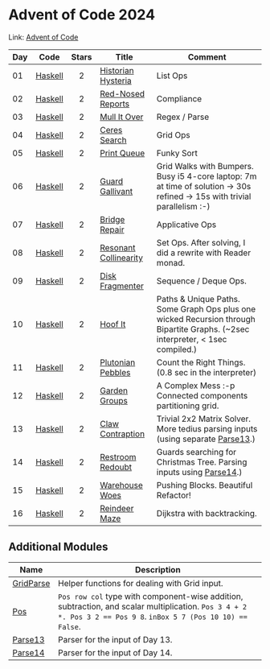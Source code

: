 # Advent of Code 2024

Link: [Advent of Code](https://adventofcode.com/2024)

| Day | Code             | Stars | Title                                                        | Comment                                                                                                                        |
| --- | ---------------- | :---: | ------------------------------------------------------------ | ------------------------------------------------------------------------------------------------------------------------------ |
| 01  | [Haskell](01.hs) |   2   | [Historian Hysteria](https://adventofcode.com/2024/day/1)    | List Ops                                                                                                                       |
| 02  | [Haskell](02.hs) |   2   | [Red-Nosed Reports](https://adventofcode.com/2024/day/2)     | Compliance                                                                                                                     |
| 03  | [Haskell](03.hs) |   2   | [Mull It Over](https://adventofcode.com/2024/day/3)          | Regex / Parse                                                                                                                  |
| 04  | [Haskell](04.hs) |   2   | [Ceres Search](https://adventofcode.com/2024/day/4)          | Grid Ops                                                                                                                       |
| 05  | [Haskell](05.hs) |   2   | [Print Queue](https://adventofcode.com/2024/day/5)           | Funky Sort                                                                                                                     |
| 06  | [Haskell](06.hs) |   2   | [Guard Gallivant](https://adventofcode.com/2024/day/6)       | Grid Walks with Bumpers. Busy i5 4-core laptop: 7m at time of solution -> 30s refined -> 15s with trivial parallelism :-)      |
| 07  | [Haskell](07.hs) |   2   | [Bridge Repair](https://adventofcode.com/2024day/7)          | Applicative Ops                                                                                                                |
| 08  | [Haskell](08.hs) |   2   | [Resonant Collinearity](https://adventofcode.com/2024/day/8) | Set Ops. After solving, I did a rewrite with Reader monad.                                                                     |
| 09  | [Haskell](09.hs) |   2   | [Disk Fragmenter](https://adventofcode.com/2024/day/9)       | Sequence / Deque Ops.                                                                                                          |
| 10  | [Haskell](10.hs) |   2   | [Hoof It](https://adventofcode.com/2024/day/10)              | Paths & Unique Paths. Some Graph Ops plus one wicked Recursion through Bipartite Graphs. (~2sec interpreter, < 1sec compiled.) |
| 11  | [Haskell](11.hs) |   2   | [Plutonian Pebbles](https://adventofcode.com/2024/day/11)    | Count the Right Things. (0.8 sec in the interpreter)                                                                           |
| 12  | [Haskell](12.hs) |   2   | [Garden Groups](https://adventofcode.com/2024/day/12)        | A Complex Mess :-p Connected components partitioning grid.                                                                     |
| 13  | [Haskell](13.hs) |   2   | [Claw Contraption](https://adventofcode.com/2024/day/13)     | Trivial 2x2 Matrix Solver. More tedius parsing inputs (using separate [Parse13](Parse13.hs).)                                  |
| 14  | [Haskell](14.hs) |   2   | [Restroom Redoubt](https://adventofcode.com/2024/day/14)     | Guards searching for Christmas Tree. Parsing inputs using [Parse14](Parse14.hs).)                                              |
| 15  | [Haskell](15/)   |   2   | [Warehouse Woes](https://adventofcode.com/2024/day/15)       | Pushing Blocks. Beautiful Refactor!                                                                                            |
| 16  | [Haskell](16/)   |   2   | [Reindeer Maze](https://adventofcode.com/2024/day/16)        | Dijkstra with backtracking.                                                                                                    |

## Additional Modules

| Name                      | Description                                                                                                                                                     |
| ------------------------- | --------------------------------------------------------------------------------------------------------------------------------------------------------------- |
| [GridParse](GridParse.hs) | Helper functions for dealing with Grid input.                                                                                                                   |
| [Pos](Pos.hs)             | `Pos row col` type with component-wise addition, subtraction, and scalar multiplication. `Pos 3 4 + 2 *. Pos 3 2 == Pos 9 8`. `inBox 5 7 (Pos 10 10) == False`. |
| [Parse13](Parse13.hs)     | Parser for the input of Day 13.                                                                                                                                 |
| [Parse14](Parse14.hs)     | Parser for the input of Day 14.                                                                                                                                 |
